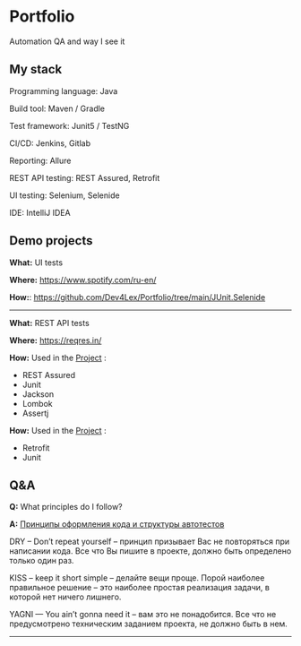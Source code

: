 # Portfolio
Automation QA and way I see it
## My stack
Programming language: Java

Build tool: Maven / Gradle

Test framework: Junit5 / TestNG

CI/CD: Jenkins, Gitlab

Reporting: Allure

REST API testing: REST Assured, Retrofit

UI testing: Selenium, Selenide

IDE: IntelliJ IDEA

## Demo projects
**What:** UI tests

**Where:** https://www.spotify.com/ru-en/

**How:**: https://github.com/Dev4Lex/Portfolio/tree/main/JUnit.Selenide
___________

**What:** REST API tests

**Where:** https://reqres.in/

**How:** 
Used in  the [Project](https://github.com/Dev4Lex/Portfolio/tree/main/REST%20API%20tests) :
- REST Assured 
- Junit 
- Jackson
- Lombok
- Assertj

**How:** 
Used in  the [Project](https://github.com/Dev4Lex/Portfolio/tree/main/Retrofit) :
- Retrofit
- Junit 



## Q&A 
**Q:** What principles do I follow?

**A:** [Принципы оформления кода и структуры автотестов](https://github.com/Dev4Lex/Portfolio/blob/main/best_practices.md)

DRY – Don’t repeat yourself – принцип призывает Вас не повторяться при написании кода. Все что Вы пишите в проекте, должно быть определено только один раз.

KISS – keep it short simple – делайте вещи проще. Порой наиболее правильное решение – это наиболее простая реализация задачи, в которой нет ничего лишнего.

YAGNI — You ain’t gonna need it – вам это не понадобится. Все что не предусмотрено техническим заданием проекта, не должно быть в нем.
_____________________________________________________________________

